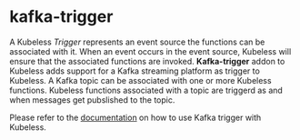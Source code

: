 # kafka-trigger

A Kubeless _Trigger_ represents an event source the functions can be associated with it. When an event occurs in the event source, Kubeless will ensure that the associated functions are invoked. __Kafka-trigger__ addon to Kubeless adds support for a Kafka streaming platform as trigger to Kubeless. A Kafka topic can be associated with one or more Kubeless functions. Kubeless functions associated with a topic are triggerd as and when messages get pubslished to the topic.

Please refer to the [documentation](https://kubeless.io/docs/pubsub-functions/#kafka) on how to use Kafka trigger with Kubeless.